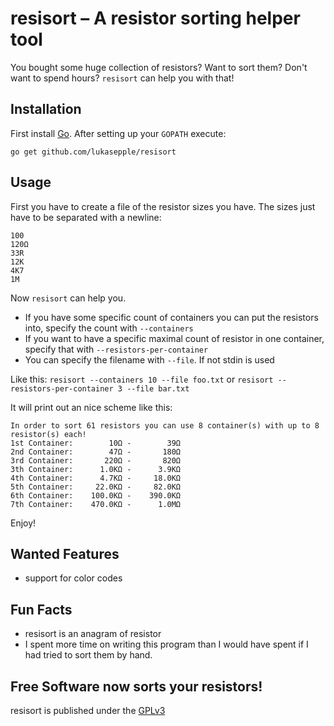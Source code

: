# resisort – A resistor sorting helper tool
You bought some huge collection of resistors? Want to sort them? Don't want to spend hours? `resisort` can help you with that!

## Installation

First install [Go](http://golang.org). After setting up your `GOPATH` execute:

	go get github.com/lukasepple/resisort

## Usage

First you have to create a file of the resistor sizes you have. The sizes just have to be separated with a newline:

	100
	120Ω
	33R
	12K
	4K7
	1M

Now `resisort` can help you.

* If you have some specific count of containers you can put the resistors into, specify the count with `--containers`
* If you want to have a specific maximal count of resistor in one container, specify that with `--resistors-per-container`
* You can specify the filename with `--file`. If not stdin is used

Like this: `resisort --containers 10 --file foo.txt` or `resisort --resistors-per-container 3 --file bar.txt`

It will print out an nice scheme like this:

	In order to sort 61 resistors you can use 8 container(s) with up to 8 resistor(s) each!
	1st Container:        10Ω -        39Ω
	2nd Container:        47Ω -       180Ω
	3rd Container:       220Ω -       820Ω
	3th Container:      1.0KΩ -      3.9KΩ
	4th Container:      4.7KΩ -     18.0KΩ
	5th Container:     22.0KΩ -     82.0KΩ
	6th Container:    100.0KΩ -    390.0KΩ
	7th Container:    470.0KΩ -      1.0MΩ

Enjoy!

## Wanted Features
* support for color codes

## Fun Facts
* resisort is an anagram of resistor
* I spent more time on writing this program than I would have spent if I had tried to sort them by hand.

## Free Software now sorts your resistors!
resisort is published under the [GPLv3](./LICENSE)
